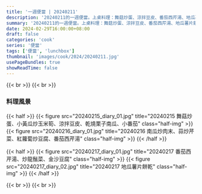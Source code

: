 ```yaml
---
title: '一週便當 | 20240211'
description: '20240211的一週便當。上桌料理：舞菇炒蛋、涼拌豆皮、番茄西芹湯、地瓜薯片餅乾'
summary: '20240211的一週便當。上桌料理：舞菇炒蛋、涼拌豆皮、番茄西芹湯、地瓜薯片餅乾'
date: 2024-02-29T16:00:00+08:00
draft: false
categories: 'cook'
series: '便當'
tags: ['便當', 'lunchbox']
thumbnail: 'images/cook/2024/20240211.jpg'
usePageBundles: true
showReadTime: false
---
```


{{< br >}}
{{< br >}}

### 料理風景

{{< half >}}
{{< figure src="20240215_diary_01.jpg" title="20240215 舞菇炒蛋、小黃瓜炒玉米筍、涼拌豆皮、乾燒栗子南瓜、小番茄" class="half-img" >}}
{{< figure src="20240216_diary_01.jpg" title="20240216 南瓜炒肉末、蒜炒芹菜、紅蘿蔔炒豆腐、番茄西芹湯" class="half-img" >}}
{{< /half >}}

{{< half >}}
{{< figure src="20240217_diary_01.jpg" title="20240217 番茄西芹湯、炒龍鬚菜、金沙豆腐" class="half-img" >}}
{{< figure src="20240217_diary_02.jpg" title="20240217 地瓜薯片餅乾" class="half-img" >}}
{{< /half >}}

{{< br >}}
{{< br >}}
